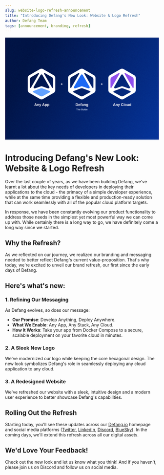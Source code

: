 ```yaml
---
slug: website-logo-refresh-announcement
title: "Introducing Defang's New Look: Website & Logo Refresh"
author: Defang Team
tags: [announcement, branding, refresh]
---
```


![Defang New Look](/img/new-look/new-look.png)

# Introducing Defang's New Look: Website & Logo Refresh

Over the last couple of years, as we have been building Defang, we've learnt a lot about the key needs of developers in deploying their applications to the cloud - the primacy of a simple developer experience, while at the same time providing a flexible and production-ready solution that can work seamlessly with all of the popular cloud platform targets.

In response, we have been constantly evolving our product functionality to address those needs in the simplest yet most powerful way we can come up with. While certainly there is a long way to go, we have definitely come a long way since we started.

## Why the Refresh?

As we reflected on our journey, we realized our branding and messaging needed to better reflect Defang's current value-proposition. That's why today, we're excited to unveil our brand refresh, our first since the early days of Defang.

## Here's what's new:

### 1. Refining Our Messaging

As Defang evolves, so does our message:

- **Our Promise**: Develop Anything, Deploy Anywhere.
- **What We Enable**: Any App, Any Stack, Any Cloud.
- **How It Works**: Take your app from Docker Compose to a secure, scalable deployment on your favorite cloud in minutes.

### 2. A Sleek New Logo

We've modernized our logo while keeping the core hexagonal design. The new look symbolizes Defang's role in seamlessly deploying any cloud application to any cloud.

### 3. A Redesigned Website

We've refreshed our website with a sleek, intuitive design and a modern user experience to better showcase Defang's capabilities.

## Rolling Out the Refresh

Starting today, you'll see these updates across our [Defang.io](https://defang.io) homepage and social media platforms ([Twitter](https://x.com/DefangLabs), [LinkedIn](https://www.linkedin.com/company/defanglabs), [Discord](https://s.defang.io/discord), [BlueSky](https://bsky.app/profile/defanglabs.bsky.social)). In the coming days, we'll extend this refresh across all our digital assets.

## We'd Love Your Feedback!

Check out the new look and let us know what you think! And if you haven't, please join us on Discord and follow us on social media.
